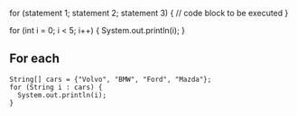 
for (statement 1; statement 2; statement 3) {
  // code block to be executed
}


for (int i = 0; i < 5; i++) {
  System.out.println(i);
}



For each
--------------------------------------------------------------------------------

    String[] cars = {"Volvo", "BMW", "Ford", "Mazda"};
    for (String i : cars) {
      System.out.println(i);
    } 